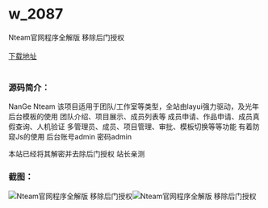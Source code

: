 # w_2087
Nteam官网程序全解版 移除后门授权
<br/></br>
[下载地址](https://www.uuid2.com/2087.html "下载地址")
<br/></br>
<h3>源码简介：</h3>
<p>NanGe Nteam
该项目适用于团队/工作室等类型，全站由layui强力驱动，及光年后台模板的使用
团队介绍、项目展示、成员列表等
成员申请、作品申请、成员真假查询、人机验证
多管理员、成员、项目管理、审批、模板切换等等功能
有着防窥Js的使用
后台账号admin 密码admin<p>
<p>本站已经将其解密并去除后门授权  站长亲测<p>
<h3>截图：</h3>
<img src="https://www.uuid2.com/wp-content/uploads/img/202205/c5cb976234.png" alt="Nteam官网程序全解版 移除后门授权"><img src="https://www.uuid2.com/wp-content/uploads/img/202205/0a4ce06494.png" alt="Nteam官网程序全解版 移除后门授权">
